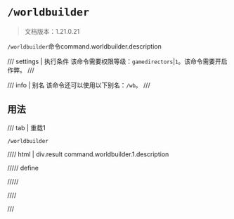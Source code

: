# `/worldbuilder`

> 文档版本：1.21.0.21

`/worldbuilder`命令command.worldbuilder.description

/// settings | 执行条件
该命令需要权限等级：`gamedirectors`|`1`。该命令需要开启作弊。
///

/// info | 别名
该命令还可以使用以下别名：`/wb`。
///

## 用法

/// tab | 重载1
```mcfunction
/worldbuilder
```

//// html | div.result
command.worldbuilder.1.description

///// define

/////

////

///
